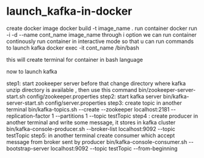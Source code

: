 # launch_kafka-in-docker

create docker image
 docker build -t image_name .
run container 
 docker run -i -d --name cont_name image_name
  through i option we can run container continously
 run container in interactive mode so that u can run commands to launch kafka
  docker exec -it cont_name /bin/bash
  
  this will create terminal for container in bash language
  
  now to launch kafka
  
 step1: start zookeeper server
 before that change directory where kafka unzip directory is available , then use this command
 bin/zookeeper-server-start.sh config/zookeeper.properties
 step2: start kafka server
 bin/kafka-server-start.sh config/server.properties
 step3: create topic in another terminal
 bin/kafka-topics.sh --create --zookeeper localhost:2181 --replication-factor 1 --partitions 1 --topic testTopic
 step4 : create producer in another terminal and write some message, it stores in kafka cluster
 bin/kafka-console-producer.sh --broker-list localhost:9092 --topic testTopic
 step5: in another terminal create consumer which accept message from broker sent by producer
 bin/kafka-console-consumer.sh --bootstrap-server localhost:9092 --topic testTopic --from-beginning
